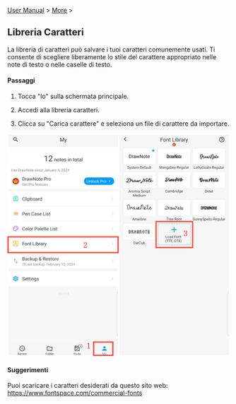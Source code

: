 [User Manual](/dragonnest/drawnote/manual/en) > [More](/dragonnest/drawnote/manual/en/more) >

Libreria Caratteri
---
La libreria di caratteri può salvare i tuoi caratteri comunemente usati. Ti consente di scegliere liberamente lo stile del carattere appropriato nelle note di testo o nelle caselle di testo.
#### Passaggi
1. Tocca "Io" sulla schermata principale.

2. Accedi alla libreria  caratteri.

3. Clicca su "Carica carattere" e seleziona un file di carattere da importare.

![Libreria di Caratteri](imgs/font_library.png)

#### Suggerimenti
Puoi scaricare i caratteri desiderati da questo sito web: https://www.fontspace.com/commercial-fonts